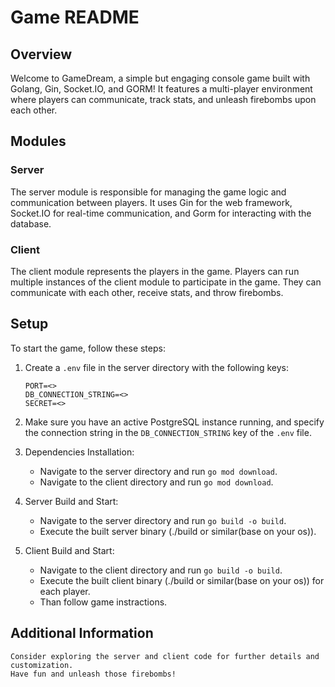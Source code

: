 # Game README

## Overview

Welcome to GameDream, a simple but engaging console game built with Golang, Gin, Socket.IO, and GORM! It features a multi-player environment where players can communicate, track stats, and unleash firebombs upon each other.

## Modules

### Server

The server module is responsible for managing the game logic and communication between players. It uses Gin for the web framework, Socket.IO for real-time communication, and Gorm for interacting with the database.

### Client

The client module represents the players in the game. Players can run multiple instances of the client module to participate in the game. They can communicate with each other, receive stats, and throw firebombs.

## Setup

To start the game, follow these steps:

1. Create a <code>.env</code> file in the server directory with the following keys:

   ```
   PORT=<>
   DB_CONNECTION_STRING=<>
   SECRET=<>
   ```

2. Make sure you have an active PostgreSQL instance running, and specify the connection string in the <code>DB_CONNECTION_STRING</code> key of the <code>.env</code> file.

3. Dependencies Installation:
   <ul>
       <li>Navigate to the server directory and run <code>go mod download</code>.</li>
       <li>Navigate to the client directory and run <code>go mod download</code>.</li>
   </ul>

4. Server Build and Start:
    <ul>
        <li>Navigate to the server directory and run <code>go build -o build</code>.</li>
        <li>Execute the built server binary (./build or similar(base on your os)).</li>
    </ul>

5. Client Build and Start:
    <ul>
        <li>Navigate to the client directory and run <code>go build -o build</code>.</li>
        <li>Execute the built client binary (./build or similar(base on your os)) for each player.</li>
        <li>Than follow game instractions.</li>
    </ul>

## Additional Information

    Consider exploring the server and client code for further details and customization.
    Have fun and unleash those firebombs!
